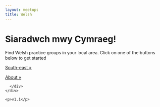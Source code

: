 ```yaml
---
layout: meetups
title: Welsh
---
```




<div class="jumbotron">
      <div class="container">
        <h1>Siaradwch mwy Cymraeg!</h1>
        <p>Find Welsh practice groups in your local area. Click on one of the buttons below to get started</p>
        <p><a class="btn btn-primary btn-lg" href="meetups.html?region=south-east" role="button">South-east »</a></p>
      <p><a class="btn btn-primary btn-lg" href="about.html" role="button">About »</a></p>
      
	  </div>
    </div>

    <p>v1.1</p>
	
	  

	